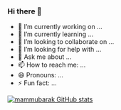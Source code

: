 ### Hi there 👋


- 🔭 I’m currently working on ...
- 🌱 I’m currently learning ...
- 👯 I’m looking to collaborate on ...
- 🤔 I’m looking for help with ...
- 💬 Ask me about ...
- 📫 How to reach me: ...
- 😄 Pronouns: ...
- ⚡ Fun fact: ...

[![mammubarak GitHub stats](https://github-readme-stats.vercel.app/api?username=mammubarak&count_private=true&show_icons=true&theme=cobalt)](https://github.com/mammubarak/github-readme-stats)



